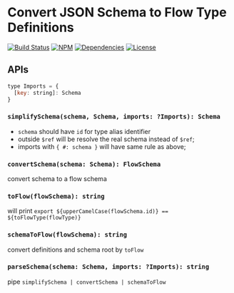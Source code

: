 # Convert JSON Schema to Flow Type Definitions

[![Build Status](https://img.shields.io/travis/morlay/json-schema-to-flow-type.svg?style=flat-square)](https://travis-ci.org/morlay/json-schema-to-flow-type)
[![NPM](https://img.shields.io/npm/v/json-schema-to-flow-type.svg?style=flat-square)](https://npmjs.org/package/json-schema-to-flow-type)
[![Dependencies](https://img.shields.io/david/morlay/json-schema-to-flow-type.svg?style=flat-square)](https://david-dm.org/morlay/json-schema-to-flow-type)
[![License](https://img.shields.io/npm/l/json-schema-to-flow-type.svg?style=flat-square)](https://npmjs.org/package/json-schema-to-flow-type)



## APIs

```js
type Imports = {
  [key: string]: Schema
}
```

### `simplifySchema(schema, Schema, imports: ?Imports): Schema`

* `schema` should have `id` for type alias identifier
* outside `$ref` will be resolve the real schema instead of `$ref`;
* imports with `{ #: schema }` will have same rule as above;

### `convertSchema(schema: Schema): FlowSchema`

convert schema to a flow schema

### `toFlow(flowSchema): string`

will print `export ${upperCamelCase(flowSchema.id)} == ${toFlowType(flowType)}`

### `schemaToFlow(flowSchema): string`

convert definitions and schema root by `toFlow`

### `parseSchema(schema: Schema, imports: ?Imports): string`

pipe `simplifySchema | convertSchema | schemaToFlow`
